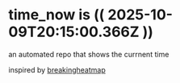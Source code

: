 # time_now is (( 2025-10-09T20:15:00.366Z ))

an automated repo that shows the currnent time

inspired by [breakingheatmap](https://github.com/breakingheatmap/breakingheatmap)